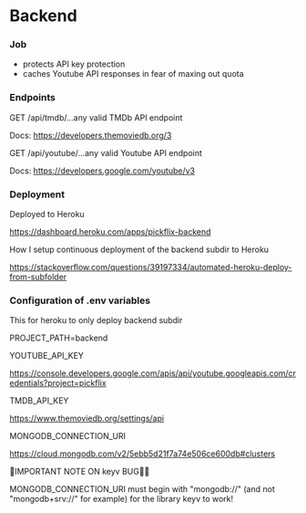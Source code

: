 # Backend
### Job
* protects API key protection 
* caches Youtube API responses in fear of maxing out quota

### Endpoints
GET /api/tmdb/...any valid TMDb API endpoint

Docs: https://developers.themoviedb.org/3

GET /api/youtube/...any valid Youtube API endpoint

Docs: https://developers.google.com/youtube/v3

### Deployment
Deployed to Heroku

https://dashboard.heroku.com/apps/pickflix-backend

How I setup continuous deployment of the backend subdir to Heroku 

https://stackoverflow.com/questions/39197334/automated-heroku-deploy-from-subfolder

### Configuration of .env variables

This for heroku to only deploy backend subdir

PROJECT_PATH=backend

YOUTUBE_API_KEY

https://console.developers.google.com/apis/api/youtube.googleapis.com/credentials?project=pickflix

TMDB_API_KEY

https://www.themoviedb.org/settings/api

MONGODB_CONNECTION_URI

https://cloud.mongodb.com/v2/5ebb5d21f7a74e506ce600db#clusters

🚨IMPORTANT NOTE ON keyv BUG🐛🚨

MONGODB_CONNECTION_URI must begin with "mongodb://" (and not "mongodb+srv://" for example) for the library keyv to work!


